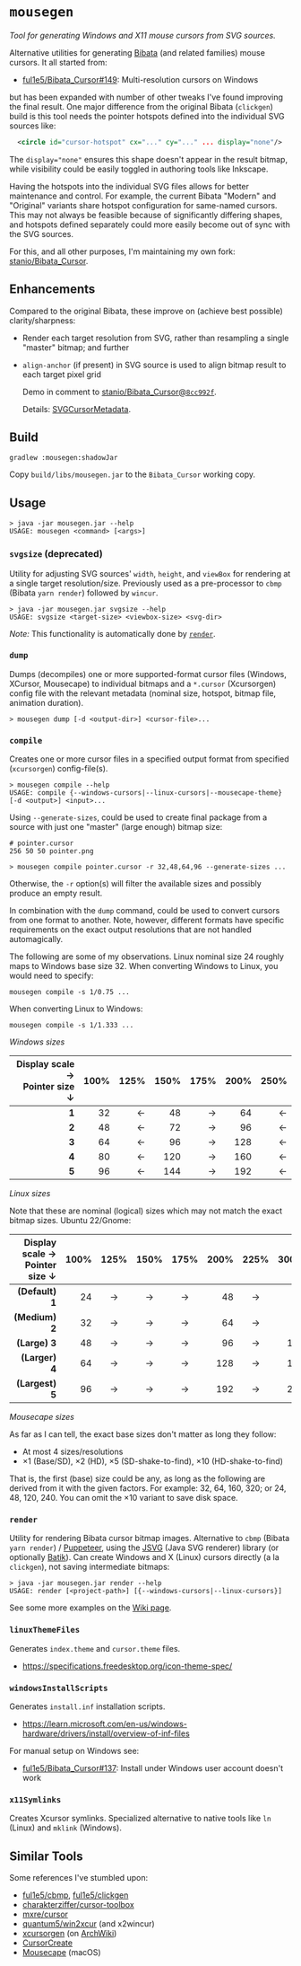 # `mousegen`

_Tool for generating Windows and X11 mouse cursors from SVG sources._

Alternative utilities for generating
[Bibata](https://github.com/ful1e5/Bibata_Cursor) (and related families) mouse
cursors.  It all started from:

-   [ful1e5/Bibata_Cursor#149](https://github.com/ful1e5/Bibata_Cursor/issues/149):
    Multi-resolution cursors on Windows

but has been expanded with number of other tweaks I've found improving the
final result.  One major difference from the original Bibata (`clickgen`) build
is this tool needs the pointer hotspots defined into the individual SVG sources
like:

```xml
  <circle id="cursor-hotspot" cx="..." cy="..." ... display="none"/>
```

The `display="none"` ensures this shape doesn't appear in the result bitmap,
while visibility could be easily toggled in authoring tools like Inkscape.

Having the hotspots into the individual SVG files allows for better maintenance
and control.  For example, the current Bibata "Modern" and "Original" variants
share hotspot configuration for same-named cursors.  This may not always be
feasible because of significantly differing shapes, and hotspots defined
separately could more easily become out of sync with the SVG sources.

For this, and all other purposes, I'm maintaining my own fork:
[stanio/Bibata_Cursor](https://github.com/stanio/Bibata_Cursor).

## Enhancements

Compared to the original Bibata, these improve on (achieve best possible)
clarity/sharpness:

-   Render each target resolution from SVG, rather than resampling a single
    "master" bitmap; and further
-   `align-anchor` (if present) in SVG source is used to align bitmap result to
    each target pixel grid

    Demo in comment to [stanio/Bibata_Cursor@`8cc992f`](https://github.com/stanio/Bibata_Cursor/commit/8cc992faefc8d9327957d0d7a58b0ac1687bcc5f#commitcomment-131173743).

    Details: [SVGCursorMetadata](src/main/java/io/github/stanio/mousegen/svg/SVGCursorMetadata.java).

## Build

    gradlew :mousegen:shadowJar

Copy `build/libs/mousegen.jar` to the `Bibata_Cursor` working copy.

## Usage

    > java -jar mousegen.jar --help
    USAGE: mousegen <command> [<args>]

### `svgsize` (deprecated)

Utility for adjusting SVG sources' `width`, `height`, and `viewBox` for
rendering at a single target resolution/size.  Previously used as a
pre-processor to `cbmp` (Bibata `yarn render`) followed by `wincur`.

    > java -jar mousegen.jar svgsize --help
    USAGE: svgsize <target-size> <viewbox-size> <svg-dir>

_Note:_ This functionality is automatically done by [`render`](#render).

### `dump`

Dumps (decompiles) one or more supported-format cursor files (Windows, XCursor,
Mousecape) to individual bitmaps and a `*.cursor` (Xcursorgen) config file with
the relevant metadata (nominal size, hotspot, bitmap file, animation duration).

    > mousegen dump [-d <output-dir>] <cursor-file>...

### `compile`

Creates one or more cursor files in a specified output format from specified
(`xcursorgen`) config-file(s).

    > mousegen compile --help
    USAGE: compile {--windows-cursors|--linux-cursors|--mousecape-theme} [-d <output>] <input>...

Using `--generate-sizes`, could be used to create final package from a
source with just one "master" (large enough) bitmap size:

    # pointer.cursor
    256 50 50 pointer.png

    > mousegen compile pointer.cursor -r 32,48,64,96 --generate-sizes ...

Otherwise, the `-r` option(s) will filter the available sizes and possibly
produce an empty result.

In combination with the `dump` command, could be used to convert cursors from one
format to another.  Note, however, different formats have specific requirements on
the exact output resolutions that are not handled automagically.

The following are some of my observations.  Linux nominal size 24 roughly maps to
Windows base size 32.  When converting Windows to Linux, you would need to specify:

    mousegen compile -s 1/0.75 ...

When converting Linux to Windows:

    mousegen compile -s 1/1.333 ...

_Windows sizes_

Display scale →<br>Pointer size ↓ | 100% | 125% | 150% | 175% | 200% | 250%
  --: |  --: |  --: |  --: |  --: |  --: |  --:
**1** |   32 |    ← |   48 |    → |   64 |    ←
**2** |   48 |    ← |   72 |    → |   96 |    ←
**3** |   64 |    ← |   96 |    → |  128 |    ←
**4** |   80 |    ← |  120 |    → |  160 |    ←
**5** |   96 |    ← |  144 |    → |  192 |    ←

_Linux sizes_

Note that these are nominal (logical) sizes which may not match the exact bitmap
sizes.  Ubuntu 22/Gnome:

Display scale →<br>Pointer size ↓ | 100% | 125% | 150% | 175% | 200% | 225% | 300%
  --:           |  --: |  :-: |  :-: |  :-: |  --: |  :-: |  --:
**(Default) 1** |   24 |   →  |   →  |   →  |   48 |   →  |   72
**(Medium) 2**  |   32 |   →  |   →  |   →  |   64 |   →  |   96
**(Large) 3**   |   48 |   →  |   →  |   →  |   96 |   →  |  144
**(Larger) 4**  |   64 |   →  |   →  |   →  |  128 |   →  |  192
**(Largest) 5** |   96 |   →  |   →  |   →  |  192 |   →  |  288

_Mousecape sizes_

As far as I can tell, the exact base sizes don't matter as long they follow:

-   At most 4 sizes/resolutions
-   ×1 (Base/SD), ×2 (HD), ×5 (SD-shake-to-find), ×10 (HD-shake-to-find)

That is, the first (base) size could be any, as long as the following are
derived from it with the given factors.  For example: 32, 64, 160, 320; or
24, 48, 120, 240.  You can omit the ×10 variant to save disk space.

### `render`

Utility for rendering Bibata cursor bitmap images.  Alternative to `cbmp`
(Bibata `yarn render`) / [Puppeteer](https://pptr.dev/), using the
[JSVG](https://github.com/weisJ/jsvg) (Java SVG renderer) library (or
optionally [Batik](https://xmlgraphics.apache.org/batik/)).  Can create
Windows and X (Linux) cursors directly (a la `clickgen`), not saving
intermediate bitmaps:

    > java -jar mousegen.jar render --help
    USAGE: render [<project-path>] [{--windows-cursors|--linux-cursors}]

See some more examples on the
[Wiki page](https://github.com/stanio/stanio-misc/wiki/mousegen).

### `linuxThemeFiles`

Generates `index.theme` and `cursor.theme` files.

-   https://specifications.freedesktop.org/icon-theme-spec/

### `windowsInstallScripts`

Generates `install.inf` installation scripts.

-   https://learn.microsoft.com/en-us/windows-hardware/drivers/install/overview-of-inf-files

For manual setup on Windows see:

-   [ful1e5/Bibata_Cursor#137](https://github.com/ful1e5/Bibata_Cursor/issues/137#issuecomment-1731713946):
    Install under Windows user account doesn't work

### `x11Symlinks`

Creates Xcursor symlinks.  Specialized alternative to native tools like
`ln` (Linux) and `mklink` (Windows).

## Similar Tools

Some references I've stumbled upon:

-   [ful1e5/cbmp](https://github.com/ful1e5/cbmp),
    [ful1e5/clickgen](https://github.com/ful1e5/clickgen)
-   [charakterziffer/cursor-toolbox](https://github.com/charakterziffer/cursor-toolbox)
-   [mxre/cursor](https://github.com/mxre/cursor)
-   [quantum5/win2xcur](https://github.com/quantum5/win2xcur) (and x2wincur)
-   [xcursorgen](https://gitlab.freedesktop.org/xorg/app/xcursorgen)
    (on [ArchWiki](https://wiki.archlinux.org/title/Xcursorgen))
-   [CursorCreate](https://github.com/isaacrobinson2000/CursorCreate)
-   [Mousecape](https://github.com/alexzielenski/Mousecape) (macOS)
